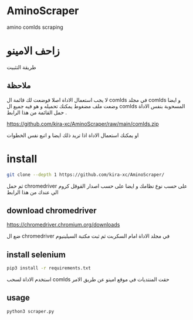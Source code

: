 # AminoScraper
amino comIds scraping

# زاحف الامينو 
طريقة التثبيت 

## ملاحظة 
لا يجب استعمال الاداة اصلا فوضعت لك قائمة ال comIds في مجلد comIds
و ايضا وضعت ملف مضغوط يمكنك تحميله و هو فيه جميع ال comIds المسحوبة بنفس الاداة 
حمل القائمة من هذا الرابط .

https://github.com/kira-xc/AminoScraper/raw/main/comIds.zip

او يمكنك استعمال الاداة اذا تريد ذلك ايضا و اتبع نفس الخطوات

# install 
```bash
git clone --depth 1 https://github.com/kira-xc/AminoScraper/
```
ثم حمل chromedriver على حسب نوع نظامك و ايضا على حسب اصدار القوقل كروم الي عندك من هذا الرابط 
## download chromedriver
https://chromedriver.chromium.org/downloads

ضع ال chromedriver في مجلد الاداة امام السكربت 
ثم 
ثبت مكتبة السيلينيوم 
## install selenium
```bash
pip3 install -r requirements.txt
```

استخدم الاداة لسحب comIds حقت المنتديات في موقع امينو عن طريق الامر 

## usage
```bash
python3 scraper.py
```

